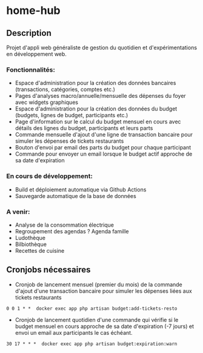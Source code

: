 # home-hub

## Description

Projet d'appli web généraliste de gestion du quotidien et d'expérimentations en développement web.

### Fonctionnalités:
* Espace d'administration pour la création des données bancaires (transactions, catégories, comptes etc.)
* Pages d'analyses macro/annuelle/mensuelle des dépenses du foyer avec widgets graphiques
* Espace d'administration pour la création des données du budget (budgets, lignes de budget, participants etc.)
* Page d'information sur le calcul du budget mensuel en cours avec détails des lignes du budget, participants et leurs parts
* Commande mensuelle d'ajout d'une ligne de transaction bancaire pour simuler les dépenses de tickets restaurants
* Bouton d'envoi par email des parts du budget pour chaque participant
* Commande pour envoyer un email lorsque le budget actif approche de sa date d'expiration

### En cours de développement:
* Build et déploiement automatique via Github Actions
* Sauvegarde automatique de la base de données

### A venir: 
* Analyse de la consommation électrique
* Regroupement des agendas ? Agenda famille
* Ludothèque
* Bilbiothèque
* Recettes de cuisine

## Cronjobs nécessaires

* Cronjob de lancement mensuel (premier du mois) de la commande d'ajout d'une transaction bancaire pour simuler les dépenses liées aux tickets restaurants

``0 0 1 * *  docker exec app php artisan budget:add-tickets-resto``

* Cronjob de lancement quotidien d'une commande qui vérifie si le budget mensuel en cours approche de sa date d'expiration (-7 jours) et envoi un email aux participants le cas échéant.

``30 17 * * *  docker exec app php artisan budget:expiration:warn``